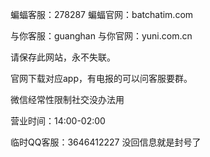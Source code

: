 蝙蝠客服：278287
蝙蝠官网：batchatim.com

与你客服：guanghan
与你官网：yuni.com.cn

请保存此网站，永不失联。

官网下载对应app，有电报的可以问客服要群。

微信经常性限制社交没办法用

营业时间：14:00-02:00

临时QQ客服：3646412227 没回信息就是封号了
